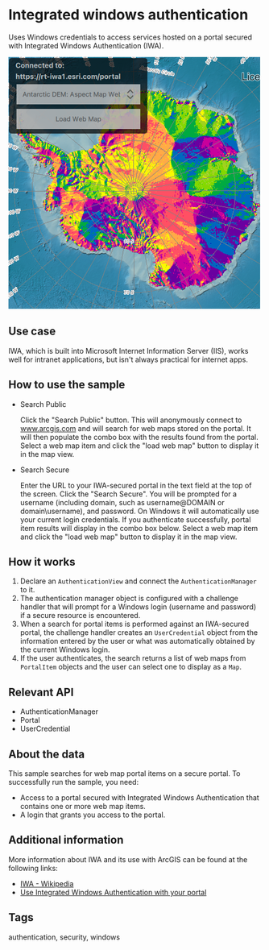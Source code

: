 # Integrated windows authentication

Uses Windows credentials to access services hosted on a portal secured with Integrated Windows Authentication (IWA).

![](screenshot.png)

## Use case

IWA, which is built into Microsoft Internet Information Server (IIS), works well for intranet applications, but isn't always practical for internet apps.

## How to use the sample

* Search Public

  Click the "Search Public" button. This will anonymously connect to www.arcgis.com and will search for web maps stored on the portal. It will then populate the combo box with the results found from the portal. Select a web map item and click the "load web map" button to display it in the map view.

* Search Secure

  Enter the URL to your IWA-secured portal in the text field at the top of the screen. Click the "Search Secure". You will be prompted for a username (including domain, such as username@DOMAIN or domain\username), and password. On Windows it will automatically use your current login credentials. If you authenticate successfully, portal item results will display in the combo box below. Select a web map item and click the "load web map" button to display it in the map view.

## How it works

1. Declare an `AuthenticationView` and connect the `AuthenticationManager` to it.
2. The authentication manager object is configured with a challenge handler that will prompt for a Windows login (username and password) if a secure resource is encountered.
3. When a search for portal items is performed against an IWA-secured portal, the challenge handler creates an `UserCredential` object from the information entered by the user or what was automatically obtained by the current Windows login.
4. If the user authenticates, the search returns a list of web maps from `PortalItem` objects and the user can select one to display as a `Map`.

## Relevant API

* AuthenticationManager
* Portal
* UserCredential

## About the data

This sample searches for web map portal items on a secure portal. To successfully run the sample, you need:
 - Access to a portal secured with Integrated Windows Authentication that contains one or more web map items.
 - A login that grants you access to the portal.

## Additional information

More information about IWA and its use with ArcGIS can be found at the following links:
 - [IWA - Wikipedia](https://en.wikipedia.org/wiki/Integrated_Windows_Authentication)
 - [Use Integrated Windows Authentication with your portal](http://enterprise.arcgis.com/en/portal/latest/administer/windows/use-integrated-windows-authentication-with-your-portal.htm)

## Tags

authentication, security, windows
